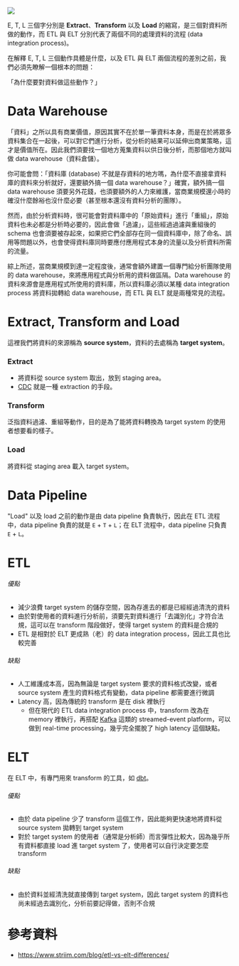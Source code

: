 ![](<https://raw.githubusercontent.com/Jamison-Chen/KM-software/master/img/etl-vs-elt.png>)

E, T, L 三個字分別是 **Extract**、**Transform** 以及 **Load** 的縮寫，是三個對資料所做的動作，而 ETL 與 ELT 分別代表了兩個不同的處理資料的流程 (data integration process)。

在解釋 E, T, L 三個動作具體是什麼，以及 ETL 與 ELT 兩個流程的差別之前，我們必須先瞭解一個根本的問題：

「為什麼要對資料做這些動作？」

# Data Warehouse

「資料」之所以具有商業價值，原因其實不在於單一筆資料本身，而是在於將眾多資料集合在一起後，可以對它們進行分析，從分析的結果可以延伸出商業策略，這才是價值所在。因此我們須要找一個地方蒐集資料以供日後分析，而那個地方就叫做 data warehouse（資料倉儲）。

你可能會問：「資料庫 (database) 不就是存資料的地方嗎，為什麼不直接拿資料庫的資料來分析就好，還要額外搞一個 data warehouse？」確實，額外搞一個 data warehouse 須要另外花錢，也須要額外的人力來維護，當商業規模還小時的確沒什麼餘裕也沒什麼必要（甚至根本還沒有資料分析的團隊）。

然而，由於分析資料時，很可能會對資料庫中的「原始資料」進行「重組」，原始資料也未必都是分析時必要的，因此會做「過濾」，這些經過過濾與重組後的 schema 也會須要被存起來，如果把它們全部存在同一個資料庫中，除了命名、誤用等問題以外，也會使得資料庫同時要應付應用程式本身的流量以及分析資料所需的流量。

綜上所述，當商業規模到達一定程度後，通常會額外建置一個專門給分析團隊使用的 data warehouse，來將應用程式與分析用的資料做區隔。Data warehouse 的資料來源會是應用程式所使用的資料庫，所以資料庫必須以某種 data integration process 將資料拋轉給 data warehouse，而 ETL 與 ELT 就是兩種常見的流程。

# Extract, Transform and Load

這裡我們將資料的來源稱為 **source system**，資料的去處稱為 **target system**。

### Extract

- 將資料從 source system 取出，放到 staging area。
- [CDC](</System Design/CDC.md>) 就是一種 extraction 的手段。

### Transform

泛指資料過濾、重組等動作，目的是為了能將資料轉換為 target system 的使用者想要看的樣子。

### Load

將資料從 staging area 載入 target system。

# Data Pipeline

"Load" 以及 load 之前的動作是由 data pipeline 負責執行，因此在 ETL 流程中，data pipeline 負責的就是 `E` + `T` + `L`；在 ELT 流程中，data pipeline 只負責 `E` + `L`。

# ETL

###### 優點

- 減少浪費 target system 的儲存空間，因為存進去的都是已經經過清洗的資料
- 由於對使用者的資料進行分析前，須要先對資料進行「去識別化」才符合法規，這可以在 transform 階段做好，使得 target system 的資料是合規的
- ETL 是相對於 ELT 更成熟（老）的 data integration process，因此工具也比較完善

###### 缺點

- 人工維護成本高，因為無論是 target system 要求的資料格式改變，或者 source system 產生的資料格式有變動，data pipeline 都需要進行微調
- Latency 高，因為傳統的 transform 是在 disk 裡執行
    - 但在現代的 ETL data integration process 中，transform 改為在 memory 裡執行，再搭配 [Kafka](</Services/Kafka.md>) 這類的 streamed-event platform，可以做到 real-time processing，幾乎完全擺脫了 high latency 這個缺點。

# ELT

在 ELT 中，有專門用來 transform 的工具，如 [dbt](https://docs.getdbt.com/docs/introduction)。

###### 優點

- 由於 data pipeline 少了 transform 這個工作，因此能夠更快速地將資料從 source system 拋轉到 target system
- 對於 target system 的使用者（通常是分析師）而言彈性比較大，因為幾乎所有資料都直接 load 進 target system 了，使用者可以自行決定要怎麼 transform

###### 缺點

- 由於資料並經清洗就直接傳到 target system，因此 target system 的資料也尚未經過去識別化，分析前要記得做，否則不合規

# 參考資料

- <https://www.striim.com/blog/etl-vs-elt-differences/>
